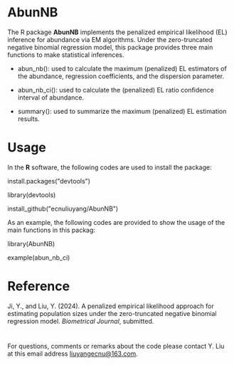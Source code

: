 # AbunNB

The R package **AbunNB** implements the penalized empirical likelihood (EL) inference for abundance via EM algorithms. Under the zero-truncated negative binomial regression model, this package provides three main functions to make statistical inferences.

+ abun_nb(): used to calculate the maximum (penalized) EL estimators of the abundance, regression coefficients, and the dispersion parameter.

- abun_nb_ci(): used to calculate the (penalized) EL ratio confidence interval of abundance.

+ summary(): used to summarize the maximum (penalized) EL estimation results.


# Usage

In the **R** software, the following codes are used to install the package:

install.packages("devtools")

library(devtools)

install_github("ecnuliuyang/AbunNB")



As an example, the following codes are provided to show the usage of the main functions in this packag: 

library(AbunNB)

example(abun_nb_ci)


# Reference
Ji, Y., and Liu, Y. (2024). A penalized empirical likelihood approach for estimating population sizes under the zero-truncated negative binomial regression model. *Biometrical Journal*, submitted.


#

For questions, comments or remarks about the code please contact Y. Liu at this email address <liuyangecnu@163.com>.

